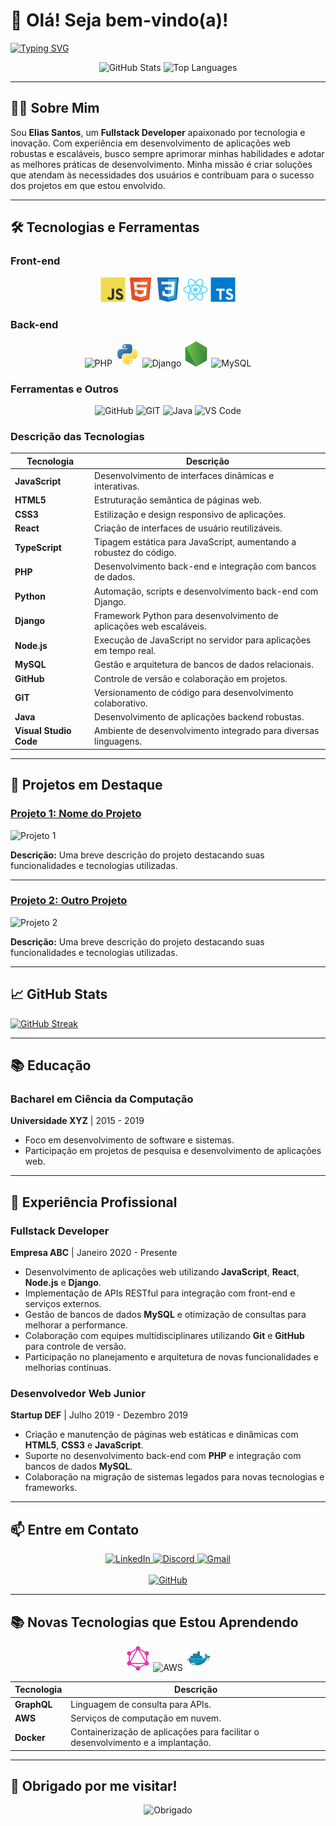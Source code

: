 # 👋 Olá! Seja bem-vindo(a)!

[![Typing SVG](https://readme-typing-svg.herokuapp.com/?color=00bfbf&size=35&center=true&vCenter=true&width=900&lines=Hello,+my+name+is+Elias+Santos+🖐️;I+am+a+Fullstack+Developer)](https://git.io/typing-svg)

<div align="center">
  <img src="https://github-readme-stats.vercel.app/api?username=eliasdossantos2&show_icons=true&theme=dark&count_private=true&hide_border=true&title_color=00bfbf&icon_color=00bfbf&text_color=c9d1d9&bg_color=0d1117" alt="GitHub Stats" />
  <img src="https://github-readme-stats.vercel.app/api/top-langs/?username=eliasdossantos2&layout=compact&hide_border=true&title_color=00bfbf&text_color=00bfbf&bg_color=0d1117" alt="Top Languages" />
</div>

---

## 👨‍💻 Sobre Mim

Sou **Elias Santos**, um **Fullstack Developer** apaixonado por tecnologia e inovação. Com experiência em desenvolvimento de aplicações web robustas e escaláveis, busco sempre aprimorar minhas habilidades e adotar as melhores práticas de desenvolvimento. Minha missão é criar soluções que atendam às necessidades dos usuários e contribuam para o sucesso dos projetos em que estou envolvido.

---

## 🛠️ Tecnologias e Ferramentas

### **Front-end**
<div align="center">
  <img src="https://raw.githubusercontent.com/devicons/devicon/master/icons/javascript/javascript-original.svg" alt="JavaScript" width="40" height="40"/>
  <img src="https://raw.githubusercontent.com/devicons/devicon/master/icons/html5/html5-original.svg" alt="HTML5" width="40" height="40"/>
  <img src="https://raw.githubusercontent.com/devicons/devicon/master/icons/css3/css3-original.svg" alt="CSS3" width="40" height="40"/>
  <img src="https://raw.githubusercontent.com/devicons/devicon/master/icons/react/react-original.svg" alt="React" width="40" height="40"/>
  <img src="https://raw.githubusercontent.com/devicons/devicon/master/icons/typescript/typescript-original.svg" alt="TypeScript" width="40" height="40"/>
</div>

### **Back-end**
<div align="center">
  <img src="https://cdn.jsdelivr.net/gh/devicons/devicon/icons/php/php-plain.svg" alt="PHP" width="50" height="50"/>
  <img src="https://raw.githubusercontent.com/devicons/devicon/master/icons/python/python-original.svg" alt="Python" width="40" height="40"/>
  <img src="https://img.icons8.com/color/48/000000/django.png" alt="Django" width="40" height="40"/>
  <img src="https://raw.githubusercontent.com/devicons/devicon/master/icons/nodejs/nodejs-original.svg" alt="Node.js" width="40" height="40"/>
  <img src="https://cdn.jsdelivr.net/gh/devicons/devicon/icons/mysql/mysql-original-wordmark.svg" alt="MySQL" width="50" height="50"/>
</div>

### **Ferramentas e Outros**
<div align="center">
  <img src="https://img.icons8.com/fluency/512/github.png" alt="GitHub" width="40" height="40"/>
  <img src="https://www.vectorlogo.zone/logos/git-scm/git-scm-icon.svg" alt="GIT" width="40" height="40"/>
  <img src="https://img.shields.io/badge/Java-ED8B00?style=for-the-badge&logo=java&logoColor=white" alt="Java" width="40" height="40"/>
  <img src="https://img.shields.io/badge/Visual%20Studio-Code-007ACC?style=for-the-badge&logo=visual-studio-code&logoColor=white" alt="VS Code" width="40" height="40"/>
</div>

### **Descrição das Tecnologias**

| Tecnologia  | Descrição                                                  |
|-------------|------------------------------------------------------------|
| **JavaScript** | Desenvolvimento de interfaces dinâmicas e interativas.  |
| **HTML5**       | Estruturação semântica de páginas web.                |
| **CSS3**        | Estilização e design responsivo de aplicações.        |
| **React**       | Criação de interfaces de usuário reutilizáveis.       |
| **TypeScript**  | Tipagem estática para JavaScript, aumentando a robustez do código. |
| **PHP**         | Desenvolvimento back-end e integração com bancos de dados. |
| **Python**      | Automação, scripts e desenvolvimento back-end com Django. |
| **Django**      | Framework Python para desenvolvimento de aplicações web escaláveis. |
| **Node.js**     | Execução de JavaScript no servidor para aplicações em tempo real. |
| **MySQL**       | Gestão e arquitetura de bancos de dados relacionais.  |
| **GitHub**      | Controle de versão e colaboração em projetos.         |
| **GIT**         | Versionamento de código para desenvolvimento colaborativo. |
| **Java**        | Desenvolvimento de aplicações backend robustas.      |
| **Visual Studio Code** | Ambiente de desenvolvimento integrado para diversas linguagens. |

---

## 🚀 Projetos em Destaque

### [**Projeto 1: Nome do Projeto**](https://github.com/eliasdossantos2/nome-do-repo)
![Projeto 1](https://github-readme-stats.vercel.app/api/pin/?username=eliasdossantos2&repo=nome-do-repo)

**Descrição:** Uma breve descrição do projeto destacando suas funcionalidades e tecnologias utilizadas.

---

### [**Projeto 2: Outro Projeto**](https://github.com/eliasdossantos2/outro-repo)
![Projeto 2](https://github-readme-stats.vercel.app/api/pin/?username=eliasdossantos2&repo=outro-repo)

**Descrição:** Uma breve descrição do projeto destacando suas funcionalidades e tecnologias utilizadas.

---

## 📈 GitHub Stats

[![GitHub Streak](https://github-readme-streak-stats.herokuapp.com/?user=eliasdossantos2&theme=dark&background=0d1117&ring=00bfbf&fire=00bfbf&currStreakNum=c9d1d9&sideNums=c9d1d9&currStreakLabel=00bfbf&sideLabels=c9d1d9&dates=c9d1d9)](https://git.io/streak-stats)

---

## 📚 Educação

### **Bacharel em Ciência da Computação**
**Universidade XYZ** | 2015 - 2019

- Foco em desenvolvimento de software e sistemas.
- Participação em projetos de pesquisa e desenvolvimento de aplicações web.

---

## 💼 Experiência Profissional

### **Fullstack Developer**
**Empresa ABC** | Janeiro 2020 - Presente

- Desenvolvimento de aplicações web utilizando **JavaScript**, **React**, **Node.js** e **Django**.
- Implementação de APIs RESTful para integração com front-end e serviços externos.
- Gestão de bancos de dados **MySQL** e otimização de consultas para melhorar a performance.
- Colaboração com equipes multidisciplinares utilizando **Git** e **GitHub** para controle de versão.
- Participação no planejamento e arquitetura de novas funcionalidades e melhorias contínuas.

### **Desenvolvedor Web Junior**
**Startup DEF** | Julho 2019 - Dezembro 2019

- Criação e manutenção de páginas web estáticas e dinâmicas com **HTML5**, **CSS3** e **JavaScript**.
- Suporte no desenvolvimento back-end com **PHP** e integração com bancos de dados **MySQL**.
- Colaboração na migração de sistemas legados para novas tecnologias e frameworks.

---

## 📫 Entre em Contato

<div align="center">
  <a href="https://www.linkedin.com/in/eliasantoniodev/" target="_blank">
    <img src="https://img.shields.io/badge/-LinkedIn-%230077B5?style=for-the-badge&logo=linkedin&logoColor=white" alt="LinkedIn" />
  </a>
  <a href="https://discord.gg/8FVU9fUt" target="_blank">
    <img src="https://img.shields.io/badge/Discord-7289DA?style=for-the-badge&logo=discord&logoColor=white" alt="Discord" />
  </a>
  <a href="mailto:contatoeliasantonio@gmail.com">
    <img src="https://img.shields.io/badge/Gmail-D14836?style=for-the-badge&logo=gmail&logoColor=white" alt="Gmail" />
  </a>
  <br/><br/>
  <a href="https://github.com/eliasdossantos2" target="_blank">
    <img src="https://img.shields.io/badge/Meu%20GitHub-181717?style=for-the-badge&logo=github&logoColor=white" alt="GitHub" />
  </a>
  <!-- Se você tiver um site pessoal, descomente a linha abaixo e substitua o URL -->
  <!-- <a href="https://seusite.com" target="_blank">
    <img src="https://img.shields.io/badge/Meu%20Site-000000?style=for-the-badge&logo=google-chrome&logoColor=white" alt="Site Pessoal" />
  </a> -->
</div>

---

## 📚 Novas Tecnologias que Estou Aprendendo

<div align="center">
  <img src="https://raw.githubusercontent.com/devicons/devicon/master/icons/graphql/graphql-plain.svg" alt="GraphQL" width="40" height="40"/>
  <img src="https://raw.githubusercontent.com/devicons/devicon/master/icons/aws/aws-original.svg" alt="AWS" width="40" height="40"/>
  <img src="https://raw.githubusercontent.com/devicons/devicon/master/icons/docker/docker-original.svg" alt="Docker" width="40" height="40"/>
</div>

| Tecnologia   | Descrição                             |
|--------------|---------------------------------------|
| **GraphQL**  | Linguagem de consulta para APIs.      |
| **AWS**      | Serviços de computação em nuvem.       |
| **Docker**   | Containerização de aplicações para facilitar o desenvolvimento e a implantação. |

---

## 🙏 Obrigado por me visitar!

<div align="center">
  <img src="https://media.giphy.com/media/3oEjI6SIIHBdRxXI40/giphy.gif" alt="Obrigado" width="200"/>
</div>
